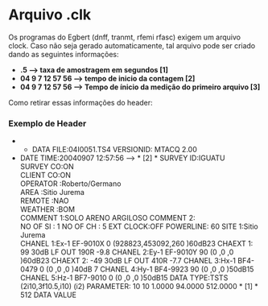 # Arquivo .clk

Os programas do Egbert (dnff, tranmt, rfemi rfasc) exigem um arquivo clock. 
Caso não seja gerado automaticamente, tal arquivo pode ser criado dando as seguintes informações:

+ **.5              --> taxa de amostragem em segundos [1]**
+ **04 9 7 12 57 56 --> tempo de inicio da contagem    [2]**
+ **04 9 7 12 57 56 --> Tempo de ínicio da medição do primeiro arquivo [3]**


Como retirar essas informações do header:

### Exemplo de Header

* - DATA FILE:04I0051.TS4 
 VERSIONID: MTACQ 2.00
* DATE TIME:20040907 12:57:56 --> * [2] *
SURVEY ID:IGUATU                        
SURVEY CO:ON                            
CLIENT CO:ON                            
OPERATOR :Roberto/Germano               
AREA     :Sitio Jurema                  
REMOTE   :NAO                           
WEATHER  :BOM                           
COMMENT 1:SOLO ARENO ARGILOSO 
COMMENT 2:                    
NO OF SI : 1 
NO OF CH : 5 
EXT CLOCK:OFF
POWERLINE: 60
SITE    1:Sitio Jurema                  
CHANEL  1:Ex-1 EF-9010X 0     (928823,453092,260   )60dB23
CHAEXT  1: 99     30dB LF OUT 190R -9.8 
CHANEL  2:Ey-1 EF-9010Y 90    (0     ,0     ,0     )60dB23
CHAEXT  2: -49    30dB LF OUT 410R -7.7 
CHANEL  3:Hx-1 BF4-0479 0     (0     ,0     ,0     )40dB 7
CHANEL  4:Hy-1 BF4-9923 90    (0     ,0     ,0     )50dB15
CHANEL  5:Hz-1 BF7-9010 0     (0     ,0     ,0     )50dB15
DATA TYPE:TSTS (2i10,3f10.5,i10) (i2)
PARAMETER:        10        10    1.0000   94.0000  512.0000  * [1] *     512
DATA VALUE
